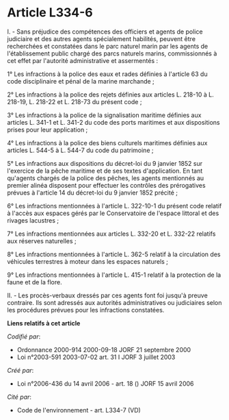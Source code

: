 # Article L334-6

I. - Sans préjudice des compétences des officiers et agents de police judiciaire et des autres agents spécialement habilités,
peuvent être recherchées et constatées dans le parc naturel marin par les agents de l'établissement public chargé des parcs
naturels marins, commissionnés à cet effet par l'autorité administrative et assermentés :

1° Les infractions à la police des eaux et rades définies à l'article 63 du code disciplinaire et pénal de la marine
marchande ;

2° Les infractions à la police des rejets définies aux articles L. 218-10 à L. 218-19, L. 218-22 et L. 218-73 du présent
code ;

3° Les infractions à la police de la signalisation maritime définies aux articles L. 341-1 et L. 341-2 du code des ports
maritimes et aux dispositions prises pour leur application ;

4° Les infractions à la police des biens culturels maritimes définies aux articles L. 544-5 à L. 544-7 du code du
patrimoine ;

5° Les infractions aux dispositions du décret-loi du 9 janvier 1852 sur l'exercice de la pêche maritime et de ses textes
d'application. En tant qu'agents chargés de la police des pêches, les agents mentionnés au premier alinéa disposent pour
effectuer les contrôles des prérogatives prévues à l'article 14 du décret-loi du 9 janvier 1852 précité ;

6° Les infractions mentionnées à l'article L. 322-10-1 du présent code relatif à l'accès aux espaces gérés par le
Conservatoire de l'espace littoral et des rivages lacustres ;

7° Les infractions mentionnées aux articles L. 332-20 et L. 332-22 relatifs aux réserves naturelles ;

8° Les infractions mentionnées à l'article L. 362-5 relatif à la circulation des véhicules terrestres à moteur dans les
espaces naturels ;

9° Les infractions mentionnées à l'article L. 415-1 relatif à la protection de la faune et de la flore.

II. - Les procès-verbaux dressés par ces agents font foi jusqu'à preuve contraire. Ils sont adressés aux autorités
administratives ou judiciaires selon les procédures prévues pour les infractions constatées.

**Liens relatifs à cet article**

_Codifié par_:

  - Ordonnance 2000-914 2000-09-18 JORF 21 septembre 2000
  - Loi n°2003-591 2003-07-02 art. 31 I JORF 3 juillet 2003

_Créé par_:

  - Loi n°2006-436 du 14 avril 2006 - art. 18 () JORF 15 avril 2006

_Cité par_:

  - Code de l'environnement - art. L334-7 (VD)
